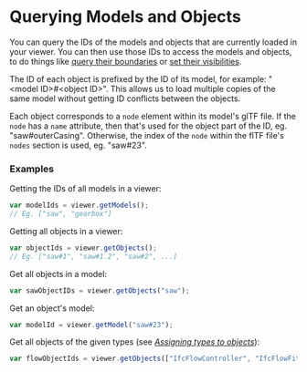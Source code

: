 # Querying Models and Objects

You can query the IDs of the models and objects that are currently loaded in your viewer. You can then use those IDs to access the models and objects, to do things like [query their boundaries](queryingBoundaries.md) or [set their visibilities](visibility.md).

The ID of each object is prefixed by the ID of its model, for example: "&lt;model ID&gt;\#&lt;object ID&gt;". This allows us to load multiple copies of the same model without getting ID conflicts between the objects.

Each object corresponds to a `node` element within its model's glTF file. If the `node` has a `name` attribute, then that's used for the object part of the ID, eg. "saw\#outerCasing". Otherwise, the index of the `node` within the flTF file's `nodes` section is used, eg. "saw\#23".

### Examples

Getting the IDs of all models in a viewer:

```javascript
var modelIds = viewer.getModels();
// Eg. ["saw", "gearbox"]
```

Getting all objects in a viewer:

```javascript
var objectIds = viewer.getObjects();
// Eg. ["saw#1", "saw#1.2", "saw#2", ...]
```

Get all objects in a model:

```javascript
var sawObjectIDs = viewer.getObjects("saw");
```

Get an object's model:

```javascript
var modelId = viewer.getModel("saw#23");
```

Get all objects of the given types \(see [_Assigning types to objects_](assigningTypesToObjects.md)\):

```javascript
var flowObjectIds = viewer.getObjects(["IfcFlowController", "IfcFlowFitting"]);
```



